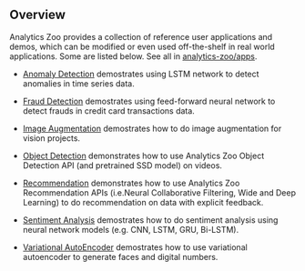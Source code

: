## **Overview**

Analytics Zoo provides a collection of reference user applications and demos, which can be modified or even used off-the-shelf in real world applications. Some are listed below. See all in [analytics-zoo/apps](https://github.com/intel-analytics/analytics-zoo/tree/branch-0.1/apps).

   * [Anomaly Detection](https://github.com/intel-analytics/analytics-zoo/tree/branch-0.1/apps/anomaly-detection) demostrates using LSTM network to detect anomalies in time series data.

   * [Fraud Detection](https://github.com/intel-analytics/analytics-zoo/tree/branch-0.1/apps/fraud-detection) demostrates using feed-forward neural network to detect frauds in credit card transactions data. 

   * [Image Augmentation](https://github.com/intel-analytics/analytics-zoo/tree/branch-0.1/apps/image-augmentation) demostrates how to do image augmentation for vision projects. 
 
   * [Object Detection](https://github.com/intel-analytics/analytics-zoo/tree/branch-0.1/apps/object-detection) demonstrates how to use Analytics Zoo Object Detection API (and pretrained SSD model) on videos. 
 
   * [Recommendation](https://github.com/intel-analytics/analytics-zoo/tree/branch-0.1/apps/recommendation) demonstrates how to use Analytics Zoo Recommendation APIs (i.e.Neural Collaborative Filtering, Wide and Deep Learning) to do recommendation on data with explicit feedback. 

   * [Sentiment Analysis](https://github.com/intel-analytics/analytics-zoo/tree/branch-0.1/apps/sentiment-analysis) demostrates how to do sentiment analysis using neural network models (e.g. CNN, LSTM, GRU, Bi-LSTM).

   * [Variational AutoEncoder](https://github.com/intel-analytics/analytics-zoo/tree/branch-0.1/apps/variational-autoencoder) demostrates how to use variational autoencoder to generate faces and digital numbers.  

